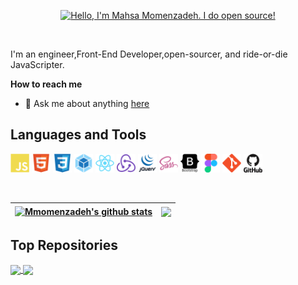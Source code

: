 <p align="center"><a href="https://Mmomenzadeh.github.io"><img width="80%" alt="Hello, I'm Mahsa Momenzadeh. I do open source!" src="./assets/gh-readme-header.png" /></a></p>

<br />

I'm an engineer,Front-End Developer,open-sourcer, and ride-or-die JavaScripter.



**How to reach me**



- 💬 Ask me about anything [here](https://github.com/Mmomenzadeh/Mmomenzadeh/issues)


<h2>Languages and Tools</h2>
   <p >
        <a target="_blank" href="https://javascript.info/"><img
            src="https://raw.githubusercontent.com/devicons/devicon/master/icons/javascript/javascript-plain.svg"
            alt="JavaScript" width="30" height="30" /></a>
        <a target="_blank" href="https://www.w3schools.com/html/"><img
            src="https://raw.githubusercontent.com/devicons/devicon/master/icons/html5/html5-original.svg" alt="HTML"
            width="30" height="30" /></a>
        <a target="_blank" href="https://www.w3schools.com/css/"><img
            src="https://raw.githubusercontent.com/devicons/devicon/master/icons/css3/css3-original.svg" alt="CSS" width="30"
            height="30" /></a>
        <a target="_blank" href="https://webpack.js.org/"><img
            src="https://raw.githubusercontent.com/devicons/devicon/master/icons/webpack/webpack-original.svg" alt="Webpack"
            width="30" height="30" /></a>
        <a target="_blank" href="https://reactjs.org/"><img
            src="https://raw.githubusercontent.com/devicons/devicon/master/icons/react/react-original.svg" alt="ReactJS"
            width="30" height="30" /></a>
        <a target="_blank" href="https://redux.js.org/"><img
            src="https://raw.githubusercontent.com/devicons/devicon/master/icons/redux/redux-original.svg" alt="Redux"
            width="30" height="30" /></a>
        <a target="_blank" href="https://jquery.com/"><img
            src="https://raw.githubusercontent.com/devicons/devicon/master/icons/jquery/jquery-original-wordmark.svg"
            alt="jQuery" width="30" height="30" /></a>
        <a target="_blank" href="https://sass-lang.com/"><img
            src="https://raw.githubusercontent.com/devicons/devicon/master/icons/sass/sass-original.svg" alt="Sass" width="30"
            height="30" /></a>
        <a target="_blank" href="https://getbootstrap.com/"><img
            src="https://raw.githubusercontent.com/devicons/devicon/master/icons/bootstrap/bootstrap-plain-wordmark.svg"
            alt="Bootstrap" width="30" height="30" /></a>
        <a target="_blank" href="https://www.figma.com/"><img
            src="https://raw.githubusercontent.com/devicons/devicon/master/icons/figma/figma-original.svg" alt="Figma"
            width="30" height="30" /></a>
        <a target="_blank" href="https://git-scm.com/"><img
            src="https://raw.githubusercontent.com/devicons/devicon/master/icons/git/git-plain.svg" alt="git" width="30"
            height="30" /></a>
        <a target="_blank" href="https://github.com/"><img
            src="https://raw.githubusercontent.com/devicons/devicon/master/icons/github/github-original-wordmark.svg" alt="github" width="30"
            height="30" /></a>
      </p> 


</br>

| <a href="https://github.com/Mmomenzadeh/github-readme-stats"><img align="center" src="https://github-readme-stats.vercel.app/api?username=Mmomenzadeh&show_icons=true&include_all_commits=true&theme=buefy&hide_border=true" alt="Mmomenzadeh's github stats" /></a> | <a href="https://github.com/anuraghazra/github-readme-stats"><img align="center" src="https://github-readme-stats.vercel.app/api/top-langs/?username=Mmomenzadeh&layout=compact&theme=buefy&hide_border=true" /></a> |
| ------------- | ------------- |

  <h2 >Top Repositories</h2>
 
  <a href="https://github.com/Mmomenzadeh/Final-Project_maktab-85">
  <img align="center" src="https://github-readme-stats.vercel.app/api/pin/?username=Mmomenzadeh&repo=Final-Project_maktab-85&theme=buefy" />
  </a>
  <a href="https://github.com/Mmomenzadeh/webApplication_shoeaProject">
  <img align="center" src="https://github-readme-stats.vercel.app/api/pin/?username=Mmomenzadeh&repo=webApplication_shoeaProject&theme=buefy" />
  </a>



  
 

<!--
**Mmomenzadeh/Mmomenzadeh** is a ✨ _special_ ✨ repository because its `README.md` (this file) appears on your GitHub profile.


